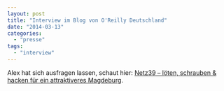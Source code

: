 ```yaml
---
layout: post
title: "Interview im Blog von O'Reilly Deutschland"
date: "2014-03-13"
categories: 
  - "presse"
tags: 
  - "interview"
---
```


Alex hat sich ausfragen lassen, schaut hier: [Netz39 – löten, schrauben & hacken für ein attraktiveres Magdeburg](http://community.oreilly.de/blog/2014/03/13/netz39-loeten-schrauben-hacken-fuer-ein-attraktiveres-magdeburg/).
